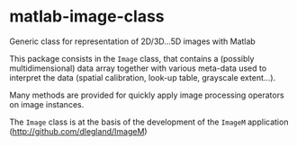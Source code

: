 # matlab-image-class
Generic class for representation of 2D/3D...5D images with Matlab

This package consists in the `Image` class, that contains a (possibly multidimensional) 
data array together with various meta-data used to interpret the data (spatial calibration,
look-up table, grayscale extent...).

Many methods are provided for quickly apply image processing operators on image instances.

The `Image` class is at the basis of the development of the `ImageM` application (http://github.com/dlegland/ImageM)
